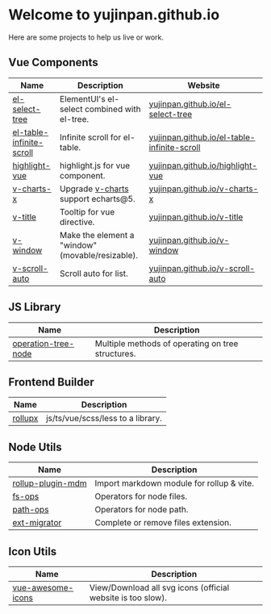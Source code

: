 # Welcome to yujinpan.github.io

Here are some projects to help us live or work.

## Vue Components

| Name                                                                             | Description                                                                | Website                                                                                            |
| -------------------------------------------------------------------------------- | -------------------------------------------------------------------------- | -------------------------------------------------------------------------------------------------- |
| [el-select-tree](https://github.com/yujinpan/el-select-tree)                     | ElementUI's el-select combined with el-tree.                               | [yujinpan.github.io/el-select-tree](https://yujinpan.github.io/el-select-tree)                     |
| [el-table-infinite-scroll](https://github.com/yujinpan/el-table-infinite-scroll) | Infinite scroll for el-table.                                              | [yujinpan.github.io/el-table-infinite-scroll](https://yujinpan.github.io/el-table-infinite-scroll) |
| [highlight-vue](https://github.com/yujinpan/highlight-vue)                       | highlight.js for vue component.                                            | [yujinpan.github.io/highlight-vue](https://yujinpan.github.io/highlight-vue)                       |
| [v-charts-x](https://github.com/yujinpan/v-charts-x)                             | Upgrade [v-charts](https://github.com/ElemeFE/v-charts) support echarts@5. | [yujinpan.github.io/v-charts-x](https://yujinpan.github.io/v-charts-x)                             |
| [v-title](https://github.com/yujinpan/v-title)                                   | Tooltip for vue directive.                                                 | [yujinpan.github.io/v-title](https://yujinpan.github.io/v-title)                                   |
| [v-window](https://github.com/yujinpan/v-window)                                 | Make the element a "window"(movable/resizable).                            | [yujinpan.github.io/v-window](https://yujinpan.github.io/v-window)                                 |
| [v-scroll-auto](https://github.com/yujinpan/v-scroll-auto)                       | Scroll auto for list.                                                      | [yujinpan.github.io/v-scroll-auto](https://yujinpan.github.io/v-scroll-auto)                       |

## JS Library

| Name                                                                   | Description                                       |
| ---------------------------------------------------------------------- | ------------------------------------------------- |
| [operation-tree-node](https://github.com/yujinpan/operation-tree-node) | Multiple methods of operating on tree structures. |

## Frontend Builder

| Name                                           | Description                       |
| ---------------------------------------------- | --------------------------------- |
| [rollupx](https://github.com/yujinpan/rollupx) | js/ts/vue/scss/less to a library. |

## Node Utils

| Name                                                               | Description                               |
| ------------------------------------------------------------------ | ----------------------------------------- |
| [rollup-plugin-mdm](https://github.com/yujinpan/rollup-plugin-mdm) | Import markdown module for rollup & vite. |
| [fs-ops](https://github.com/yujinpan/fs-ops)                       | Operators for node files.                 |
| [path-ops](https://github.com/yujinpan/path-ops)                   | Operators for node path.                  |
| [ext-migrator](https://github.com/yujinpan/ext-migrator)           | Complete or remove files extension.       |

## Icon Utils

| Name                                                               | Description                                                 |
| ------------------------------------------------------------------ | ----------------------------------------------------------- |
| [vue-awesome-icons](https://github.com/yujinpan/vue-awesome-icons) | View/Download all svg icons (official website is too slow). |
